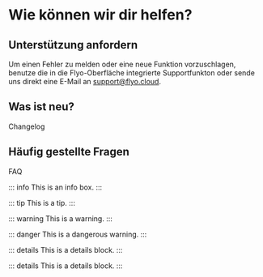 # Wie können wir dir helfen?

## Unterstützung anfordern

Um einen Fehler zu melden oder eine neue Funktion vorzuschlagen, benutze die in die Flyo-Oberfläche integrierte Supportfunkton oder sende uns direkt eine E-Mail an support@flyo.cloud.

## Was ist neu?
Changelog

## Häufig gestellte Fragen
FAQ

::: info
This is an info box.
:::

::: tip
This is a tip.
:::

::: warning
This is a warning.
:::

::: danger
This is a dangerous warning.
:::

::: details
This is a details block.
:::

::: details
This is a details block.
:::